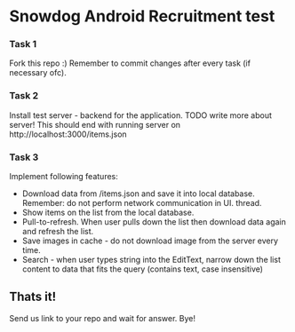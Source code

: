 # Snowdog Android Recruitment test

### Task 1
Fork this repo :) Remember to commit changes after every task (if necessary ofc).

### Task 2
Install test server - backend for the application.
TODO write more about server!
This should end with running server on http://localhost:3000/items.json

### Task 3
Implement following features:
* Download data from /items.json and save it into local database. Remember: do not perform network communication in UI. thread.
* Show items on the list from the local database.
* Pull-to-refresh. When user pulls down the list then download data again and refresh the list.
* Save images in cache - do not download image from the server every time.
* Search - when user types string into the EditText, narrow down the list content to data that fits the query (contains text, case insensitive)

## Thats it!
Send us link to your repo and wait for answer. Bye!
